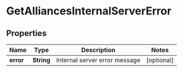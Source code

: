 
# GetAlliancesInternalServerError

## Properties
Name | Type | Description | Notes
------------ | ------------- | ------------- | -------------
**error** | **String** | Internal server error message |  [optional]




